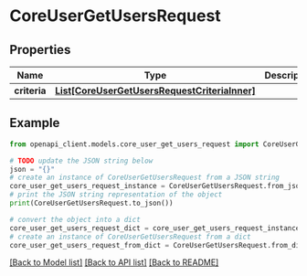 # CoreUserGetUsersRequest


## Properties

Name | Type | Description | Notes
------------ | ------------- | ------------- | -------------
**criteria** | [**List[CoreUserGetUsersRequestCriteriaInner]**](CoreUserGetUsersRequestCriteriaInner.md) |  | 

## Example

```python
from openapi_client.models.core_user_get_users_request import CoreUserGetUsersRequest

# TODO update the JSON string below
json = "{}"
# create an instance of CoreUserGetUsersRequest from a JSON string
core_user_get_users_request_instance = CoreUserGetUsersRequest.from_json(json)
# print the JSON string representation of the object
print(CoreUserGetUsersRequest.to_json())

# convert the object into a dict
core_user_get_users_request_dict = core_user_get_users_request_instance.to_dict()
# create an instance of CoreUserGetUsersRequest from a dict
core_user_get_users_request_from_dict = CoreUserGetUsersRequest.from_dict(core_user_get_users_request_dict)
```
[[Back to Model list]](../README.md#documentation-for-models) [[Back to API list]](../README.md#documentation-for-api-endpoints) [[Back to README]](../README.md)


